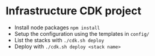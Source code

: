 # Infrastructure CDK project

- Install node packages `npm install`
- Setup the configuration using the templates in `config/`
- List the stacks with `./cdk.sh deploy`
- Deploy with `./cdk.sh deploy <stack name>`